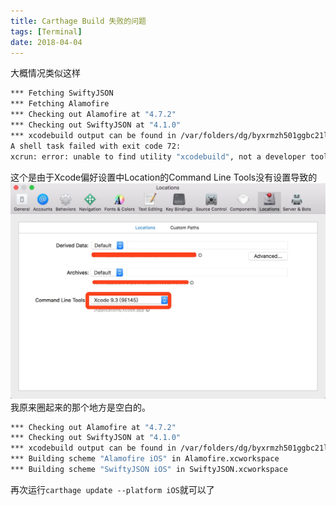 ```yaml
---
title: Carthage Build 失败的问题 
tags: [Terminal]
date: 2018-04-04
---
```

大概情况类似这样
```bash
*** Fetching SwiftyJSON
*** Fetching Alamofire
*** Checking out Alamofire at "4.7.2"
*** Checking out SwiftyJSON at "4.1.0"
*** xcodebuild output can be found in /var/folders/dg/byxrmzh501ggbc21lsnk_z4h0000gn/T/carthage-xcodebuild.RY5lcm.log
A shell task failed with exit code 72:
xcrun: error: unable to find utility "xcodebuild", not a developer tool or in PATH
```
这个是由于Xcode偏好设置中Location的Command Line Tools没有设置导致的
![](/img/xcode-commandlinesetting.png)
我原来圈起来的那个地方是空白的。
```bash
*** Checking out Alamofire at "4.7.2"
*** Checking out SwiftyJSON at "4.1.0"
*** xcodebuild output can be found in /var/folders/dg/byxrmzh501ggbc21lsnk_z4h0000gn/T/carthage-xcodebuild.aMbcFh.log
*** Building scheme "Alamofire iOS" in Alamofire.xcworkspace
*** Building scheme "SwiftyJSON iOS" in SwiftyJSON.xcworkspace
```
再次运行`carthage update --platform iOS`就可以了
